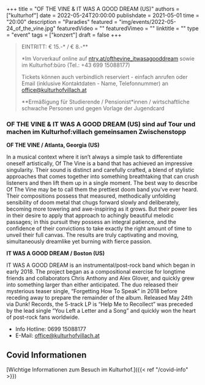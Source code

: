 +++
title = "OF THE VINE & IT WAS A GOOD DREAM (US)"
authors = ["kulturhof"]
date = 2022-05-24T20:00:00
publishdate = 2021-05-01
time = "20:00"
description = "Paradies"
featured = "img/events/2022-05-24_of_the_vine.jpg"
featuredVideo = ""
featuredVimeo = ""
linktitle = ""
type = "event"
tags = ["konzert"]
draft = false
+++

>
> EINTRITT: € 15.-\* / € 8.-\**
>
> \*Im Vorverkauf online auf [ntry.at/ofthevine_itwasagooddream](https://ntry.at/ofthevine_itwasagooddream) sowie im Kulturhof:büro (Tel.: +43 699 15088177)
>
>Tickets können auch verbindlich reserviert - einfach anrufen oder Email (inklusive Kontaktdaten - Name, Telefonnummer) an office@kulturhofvillach.at
> 
> \*\*Ermäßigung für Studierende / Pensionist\*innen / wirtschaftliche schwache Personen und gegen Vorlage der Jugendcard


### OF THE VINE & IT WAS A GOOD DREAM (US) sind auf Tour und machen im Kulturhof:villach gemeinsamen Zwischenstopp



**OF THE VINE / Atlanta, Georgia (US)**



In a musical context where it isn’t always a simple task to differentiate oneself artistically, Of The Vine is a band that has achieved an impressive singularity. Their sound is distinct and carefully crafted, a blend of stylistic approaches that comes together into something breathtaking that can crush listeners and then lift them up in a single moment. The best way to describe Of The Vine may be to call them the prettiest doom band you’ve ever heard. Their compositions possess that measured, methodically unfolding sensibility of doom metal that chugs forward slowly and deliberately, becoming more towering and awe-inspiring as it grows. But their power lies in their desire to apply that approach to achingly beautiful melodic passages; in this pursuit they possess an integral patience, and the confidence of their convictions to take exactly the right amount of time to unveil their full canvas. The results are truly captivating and moving, simultaneously dreamlike yet burning with fierce passion.
 
**IT WAS A GOOD DREAM / Boston (US)**



IT WAS A GOOD DREAM is an instrumental/post-rock band which began in early 2018. The project began as a compositional exercise for longtime friends and collaborators Chris Anthony and Alex Glover, and quickly grew into something larger than either anticipated. The duo released their mysterious teaser single, “Forgetting How To Speak” in 2018 before receding away to prepare the remainder of the album. Released May 24th via Dunk! Records, the 5-track LP is “Help Me to Recollect” was preceded by the lead single “You Left a Letter and a Song” and quickly won the heart of post-rock fans worldwide.




- Info Hotline: 0699 15088177 
- E-Mail: office@kulturhofvillach.at

## Covid Informationen

[Wichtige Informationen zum Besuch im Kulturhof.]({{< ref "/covid-info" >}})
